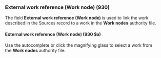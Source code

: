 ### External work reference (Work node) (930)   

The field **External work reference (Work node)** is used to link the work described in the Sources record to a work in the **Work nodes** authority file.


#### External work reference (Work node) (930 $a)  

Use the autocomplete or click the magnifying glass to select a work from the **Work nodes** authority file.  
